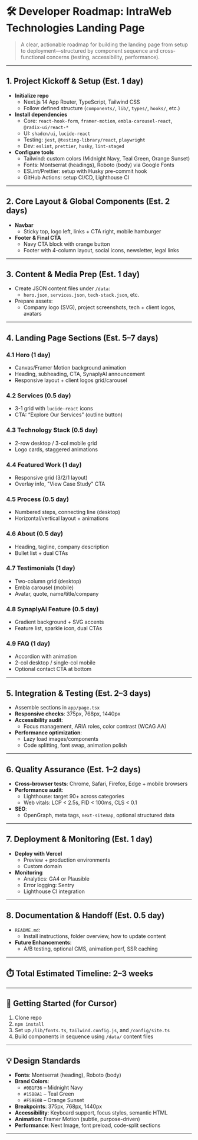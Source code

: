 # 🛠️ Developer Roadmap: IntraWeb Technologies Landing Page

> A clear, actionable roadmap for building the landing page from setup to deployment—structured by component sequence and cross-functional concerns (testing, accessibility, performance).

---

## 1. Project Kickoff & Setup (Est. 1 day)

- **Initialize repo**
  - Next.js 14 App Router, TypeScript, Tailwind CSS
  - Follow defined structure (`components/`, `lib/`, `types/`, `hooks/`, etc.)
- **Install dependencies**
  - Core: `react-hook-form`, `framer-motion`, `embla-carousel-react`, `@radix-ui/react-*`
  - UI: `shadcn/ui`, `lucide-react`
  - Testing: `jest`, `@testing-library/react`, `playwright`
  - Dev: `eslint`, `prettier`, `husky`, `lint-staged`
- **Configure tools**
  - Tailwind: custom colors (Midnight Navy, Teal Green, Orange Sunset)
  - Fonts: Montserrat (headings), Roboto (body) via Google Fonts
  - ESLint/Prettier: setup with Husky pre-commit hook
  - GitHub Actions: setup CI/CD, Lighthouse CI

---

## 2. Core Layout & Global Components (Est. 2 days)

- **Navbar**
  - Sticky top, logo left, links + CTA right, mobile hamburger
- **Footer & Final CTA**
  - Navy CTA block with orange button
  - Footer with 4-column layout, social icons, newsletter, legal links

---

## 3. Content & Media Prep (Est. 1 day)

- Create JSON content files under `/data`:
  - `hero.json`, `services.json`, `tech-stack.json`, etc.
- Prepare assets:
  - Company logo (SVG), project screenshots, tech + client logos, avatars

---

## 4. Landing Page Sections (Est. 5–7 days)

### 4.1 Hero (1 day)
- Canvas/Framer Motion background animation
- Heading, subheading, CTA, SynaplyAI announcement
- Responsive layout + client logos grid/carousel

### 4.2 Services (0.5 day)
- 3-1 grid with `lucide-react` icons
- CTA: “Explore Our Services” (outline button)

### 4.3 Technology Stack (0.5 day)
- 2-row desktop / 3-col mobile grid
- Logo cards, staggered animations

### 4.4 Featured Work (1 day)
- Responsive grid (3/2/1 layout)
- Overlay info, "View Case Study" CTA

### 4.5 Process (0.5 day)
- Numbered steps, connecting line (desktop)
- Horizontal/vertical layout + animations

### 4.6 About (0.5 day)
- Heading, tagline, company description
- Bullet list + dual CTAs

### 4.7 Testimonials (1 day)
- Two-column grid (desktop)
- Embla carousel (mobile)
- Avatar, quote, name/title/company

### 4.8 SynaplyAI Feature (0.5 day)
- Gradient background + SVG accents
- Feature list, sparkle icon, dual CTAs

### 4.9 FAQ (1 day)
- Accordion with animation
- 2-col desktop / single-col mobile
- Optional contact CTA at bottom

---

## 5. Integration & Testing (Est. 2–3 days)

- Assemble sections in `app/page.tsx`
- **Responsive checks**: 375px, 768px, 1440px
- **Accessibility audit**:
  - Focus management, ARIA roles, color contrast (WCAG AA)
- **Performance optimization**:
  - Lazy load images/components
  - Code splitting, font swap, animation polish

---

## 6. Quality Assurance (Est. 1–2 days)

- **Cross-browser tests**: Chrome, Safari, Firefox, Edge + mobile browsers
- **Performance audit**:
  - Lighthouse: target 90+ across categories
  - Web vitals: LCP < 2.5s, FID < 100ms, CLS < 0.1
- **SEO**:
  - OpenGraph, meta tags, `next-sitemap`, optional structured data

---

## 7. Deployment & Monitoring (Est. 1 day)

- **Deploy with Vercel**
  - Preview + production environments
  - Custom domain
- **Monitoring**
  - Analytics: GA4 or Plausible
  - Error logging: Sentry
  - Lighthouse CI integration

---

## 8. Documentation & Handoff (Est. 0.5 day)

- `README.md`:
  - Install instructions, folder overview, how to update content
- **Future Enhancements**:
  - A/B testing, optional CMS, animation perf, SSR caching

---

## ⏱️ Total Estimated Timeline: 2–3 weeks

---

## 🚀 Getting Started (for Cursor)

1. Clone repo
2. `npm install`
3. Set up `/lib/fonts.ts`, `tailwind.config.js`, and `/config/site.ts`
4. Build components in sequence using `/data/` content files

---

## 💡 Design Standards

- **Fonts**: Montserrat (heading), Roboto (body)
- **Brand Colors**:
  - `#0B1F36` – Midnight Navy
  - `#15B8A1` – Teal Green
  - `#F59E0B` – Orange Sunset
- **Breakpoints**: 375px, 768px, 1440px
- **Accessibility**: Keyboard support, focus styles, semantic HTML
- **Animation**: Framer Motion (subtle, purpose-driven)
- **Performance**: Next Image, font preload, code-split sections

---

